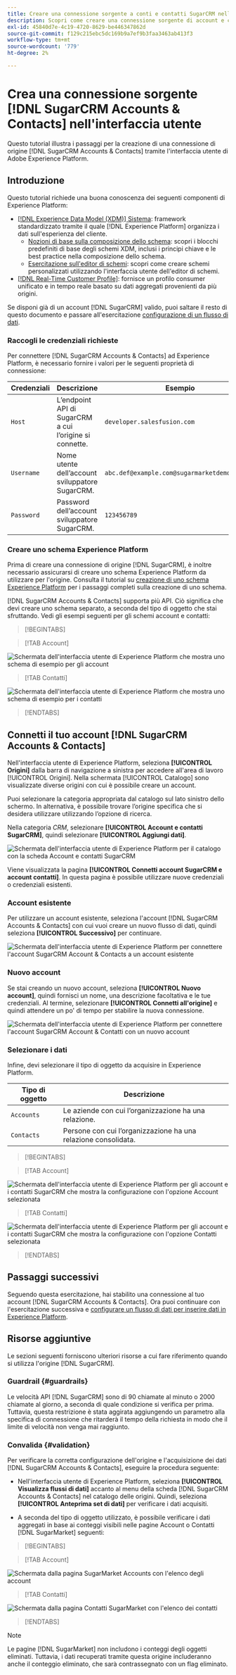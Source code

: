 ```yaml
---
title: Creare una connessione sorgente a conti e contatti SugarCRM nell’interfaccia utente
description: Scopri come creare una connessione sorgente di account e contatti SugarCRM utilizzando l’interfaccia utente di Adobe Experience Platform.
exl-id: 45840d7e-4c19-4720-8629-be446347862d
source-git-commit: f129c215ebc5dc169b9a7ef9b3faa3463ab413f3
workflow-type: tm+mt
source-wordcount: '779'
ht-degree: 2%

---
```


# Crea una connessione sorgente [!DNL SugarCRM Accounts & Contacts] nell&#39;interfaccia utente

Questo tutorial illustra i passaggi per la creazione di una connessione di origine [!DNL SugarCRM Accounts & Contacts] tramite l&#39;interfaccia utente di Adobe Experience Platform.

## Introduzione

Questo tutorial richiede una buona conoscenza dei seguenti componenti di Experience Platform:

* [[!DNL Experience Data Model (XDM)] Sistema](../../../../../xdm/home.md): framework standardizzato tramite il quale [!DNL Experience Platform] organizza i dati sull&#39;esperienza del cliente.
   * [Nozioni di base sulla composizione dello schema](../../../../../xdm/schema/composition.md): scopri i blocchi predefiniti di base degli schemi XDM, inclusi i principi chiave e le best practice nella composizione dello schema.
   * [Esercitazione sull&#39;editor di schemi](../../../../../xdm/tutorials/create-schema-ui.md): scopri come creare schemi personalizzati utilizzando l&#39;interfaccia utente dell&#39;editor di schemi.
* [[!DNL Real-Time Customer Profile]](../../../../../profile/home.md): fornisce un profilo consumer unificato e in tempo reale basato su dati aggregati provenienti da più origini.

Se disponi già di un account [!DNL SugarCRM] valido, puoi saltare il resto di questo documento e passare all&#39;esercitazione [configurazione di un flusso di dati](../../dataflow/crm.md).

### Raccogli le credenziali richieste

Per connettere [!DNL SugarCRM Accounts & Contacts] ad Experience Platform, è necessario fornire i valori per le seguenti proprietà di connessione:

| Credenziali | Descrizione | Esempio |
| --- | --- | --- |
| `Host` | L’endpoint API di SugarCRM a cui l’origine si connette. | `developer.salesfusion.com` |
| `Username` | Nome utente dell’account sviluppatore SugarCRM. | `abc.def@example.com@sugarmarketdemo000.com` |
| `Password` | Password dell’account sviluppatore SugarCRM. | `123456789` |

### Creare uno schema Experience Platform

Prima di creare una connessione di origine [!DNL SugarCRM], è inoltre necessario assicurarsi di creare uno schema Experience Platform da utilizzare per l&#39;origine. Consulta il tutorial su [creazione di uno schema Experience Platform](../../../../../xdm/schema/composition.md) per i passaggi completi sulla creazione di uno schema.

[!DNL SugarCRM Accounts & Contacts] supporta più API. Ciò significa che devi creare uno schema separato, a seconda del tipo di oggetto che stai sfruttando. Vedi gli esempi seguenti per gli schemi account e contatti:

>[!BEGINTABS]

>[!TAB Account]

![Schermata dell&#39;interfaccia utente di Experience Platform che mostra uno schema di esempio per gli account](../../../../images/tutorials/create/sugarcrm-accounts-contacts/sugarcrm-schema-accounts.png)

>[!TAB Contatti]

![Schermata dell&#39;interfaccia utente di Experience Platform che mostra uno schema di esempio per i contatti](../../../../images/tutorials/create/sugarcrm-accounts-contacts/sugarcrm-schema-contacts.png)

>[!ENDTABS]

## Connetti il tuo account [!DNL SugarCRM Accounts & Contacts]

Nell&#39;interfaccia utente di Experience Platform, seleziona **[!UICONTROL Origini]** dalla barra di navigazione a sinistra per accedere all&#39;area di lavoro [!UICONTROL Origini]. Nella schermata [!UICONTROL Catalogo] sono visualizzate diverse origini con cui è possibile creare un account.

Puoi selezionare la categoria appropriata dal catalogo sul lato sinistro dello schermo. In alternativa, è possibile trovare l’origine specifica che si desidera utilizzare utilizzando l’opzione di ricerca.

Nella categoria *CRM*, selezionare **[!UICONTROL Account e contatti SugarCRM]**, quindi selezionare **[!UICONTROL Aggiungi dati]**.

![Schermata dell&#39;interfaccia utente di Experience Platform per il catalogo con la scheda Account e contatti SugarCRM](../../../../images/tutorials/create/sugarcrm-accounts-contacts/catalog-sugarcrm-accounts-contacts.png)

Viene visualizzata la pagina **[!UICONTROL Connetti account SugarCRM e account contatti]**. In questa pagina è possibile utilizzare nuove credenziali o credenziali esistenti.

### Account esistente

Per utilizzare un account esistente, seleziona l&#39;account [!DNL SugarCRM Accounts & Contacts] con cui vuoi creare un nuovo flusso di dati, quindi seleziona **[!UICONTROL Successivo]** per continuare.

![Schermata dell&#39;interfaccia utente di Experience Platform per connettere l&#39;account SugarCRM Account &amp; Contacts a un account esistente](../../../../images/tutorials/create/sugarcrm-accounts-contacts/existing.png)

### Nuovo account

Se stai creando un nuovo account, seleziona **[!UICONTROL Nuovo account]**, quindi fornisci un nome, una descrizione facoltativa e le tue credenziali. Al termine, selezionare **[!UICONTROL Connetti all&#39;origine]** e quindi attendere un po&#39; di tempo per stabilire la nuova connessione.

![Schermata dell&#39;interfaccia utente di Experience Platform per connettere l&#39;account SugarCRM Account &amp; Contatti con un nuovo account](../../../../images/tutorials/create/sugarcrm-accounts-contacts/new.png)

### Selezionare i dati

Infine, devi selezionare il tipo di oggetto da acquisire in Experience Platform.

| Tipo di oggetto | Descrizione |
| --- | --- |
| `Accounts` | Le aziende con cui l’organizzazione ha una relazione. |
| `Contacts` | Persone con cui l’organizzazione ha una relazione consolidata. |

>[!BEGINTABS]

>[!TAB Account]

![Schermata dell&#39;interfaccia utente di Experience Platform per gli account e i contatti SugarCRM che mostra la configurazione con l&#39;opzione Account selezionata](../../../../images/tutorials/create/sugarcrm-accounts-contacts/configuration-accounts.png)

>[!TAB Contatti]

![Schermata dell&#39;interfaccia utente di Experience Platform per gli account e i contatti SugarCRM che mostra la configurazione con l&#39;opzione Contatti selezionata](../../../../images/tutorials/create/sugarcrm-accounts-contacts/configuration-contacts.png)

>[!ENDTABS]

## Passaggi successivi

Seguendo questa esercitazione, hai stabilito una connessione al tuo account [!DNL SugarCRM Accounts & Contacts]. Ora puoi continuare con l&#39;esercitazione successiva e [configurare un flusso di dati per inserire dati in Experience Platform](../../dataflow/crm.md).

## Risorse aggiuntive

Le sezioni seguenti forniscono ulteriori risorse a cui fare riferimento quando si utilizza l&#39;origine [!DNL SugarCRM].

### Guardrail {#guardrails}

Le velocità API [!DNL SugarCRM] sono di 90 chiamate al minuto o 2000 chiamate al giorno, a seconda di quale condizione si verifica per prima. Tuttavia, questa restrizione è stata aggirata aggiungendo un parametro alla specifica di connessione che ritarderà il tempo della richiesta in modo che il limite di velocità non venga mai raggiunto.

### Convalida {#validation}

Per verificare la corretta configurazione dell&#39;origine e l&#39;acquisizione dei dati [!DNL SugarCRM Accounts & Contacts], eseguire la procedura seguente:

* Nell&#39;interfaccia utente di Experience Platform, seleziona **[!UICONTROL Visualizza flussi di dati]** accanto al menu della scheda [!DNL SugarCRM Accounts & Contacts] nel catalogo delle origini. Quindi, seleziona **[!UICONTROL Anteprima set di dati]** per verificare i dati acquisiti.

* A seconda del tipo di oggetto utilizzato, è possibile verificare i dati aggregati in base ai conteggi visibili nelle pagine Account o Contatti [!DNL SugarMarket] seguenti:

>[!BEGINTABS]

>[!TAB Account]

![Schermata dalla pagina SugarMarket Accounts con l&#39;elenco degli account](../../../../images/tutorials/create/sugarcrm-accounts-contacts/sugarmarket-accounts.png)

>[!TAB Contatti]

![Schermata dalla pagina Contatti SugarMarket con l&#39;elenco dei contatti](../../../../images/tutorials/create/sugarcrm-accounts-contacts/sugarmarket-contacts.png)

>[!ENDTABS]

>[!NOTE]
>
>Le pagine [!DNL SugarMarket] non includono i conteggi degli oggetti eliminati. Tuttavia, i dati recuperati tramite questa origine includeranno anche il conteggio eliminato, che sarà contrassegnato con un flag eliminato.
